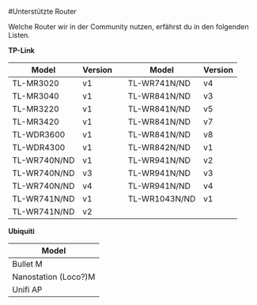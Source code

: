 #Unterstützte Router

Welche Router wir in der Community nutzen, erfährst du in den folgenden Listen.

**TP-Link**

Model		|Version	|   |Model     |Version
---             |---            |---|---       |---
TL-MR3020	|	v1	||TL-WR741N/ND	|	v4 
TL-MR3040	|	v1	||TL-WR841N/ND	|	v3
TL-MR3220	|	v1	||TL-WR841N/ND 	|	v5
TL-MR3420	|	v1	||TL-WR841N/ND	|	v7
TL-WDR3600	|	v1	||TL-WR841N/ND	|	v8
TL-WDR4300	|	v1      ||TL-WR842N/ND	|	v1
TL-WR740N/ND	|	v1      ||TL-WR941N/ND	|	v2
TL-WR740N/ND	|	v3      ||TL-WR941N/ND	|	v3
TL-WR740N/ND	|	v4      ||TL-WR941N/ND	|	v4
TL-WR741N/ND	|	v1	||TL-WR1043N/ND	|	v1
TL-WR741N/ND	|	v2	|||| 

**Ubiquiti**

Model		|
---|
|Bullet M|
|Nanostation (Loco?)M|
|Unifi AP|

